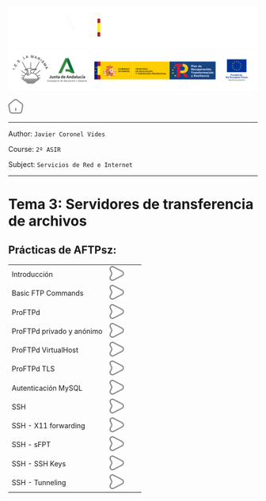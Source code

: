 ![](/.resGen/_bannerD.png#gh-dark-mode-only)
![](/.resGen/_bannerL.png#gh-light-mode-only)

<a href="/README.md"><img src="/.resGen/_home.svg" width="30"></a>

---

Author: `Javier Coronel Vides`

Course: `2º ASIR`

Subject: `Servicios de Red e Internet`

---

# Tema 3: Servidores de transferencia de archivos

## Prácticas de AFTPsz:

|||||
|--|--| --|--|
| Introducción              | [<img src="/.resGen/_arrow.svg" width="30">](/Tema2/act/1.md) |
| Basic FTP Commands        | [<img src="/.resGen/_arrow.svg" width="30">](/Tema2/act/2.md) |
| ProFTPd                   | [<img src="/.resGen/_arrow.svg" width="30">](/Tema2/act/3.md) |
| ProFTPd privado y anónimo | [<img src="/.resGen/_arrow.svg" width="30">](/Tema2/act/4.md) |
| ProFTPd VirtualHost       | [<img src="/.resGen/_arrow.svg" width="30">](/Tema2/act/5.md) |
| ProFTPd TLS               | [<img src="/.resGen/_arrow.svg" width="30">](/Tema2/act/6.md) |
| Autenticación MySQL       | [<img src="/.resGen/_arrow.svg" width="30">](/Tema2/act/7.md) |
| SSH                       | [<img src="/.resGen/_arrow.svg" width="30">](/Tema2/act/8.md) |
| SSH - X11 forwarding      | [<img src="/.resGen/_arrow.svg" width="30">](/Tema2/act/9.md) |
| SSH - sFPT                | [<img src="/.resGen/_arrow.svg" width="30">](/Tema2/act/10.md)|
| SSH - SSH Keys            | [<img src="/.resGen/_arrow.svg" width="30">](/Tema2/act/11.md)|
| SSH - Tunneling           | [<img src="/.resGen/_arrow.svg" width="30">](/Tema2/act/12.md)|
